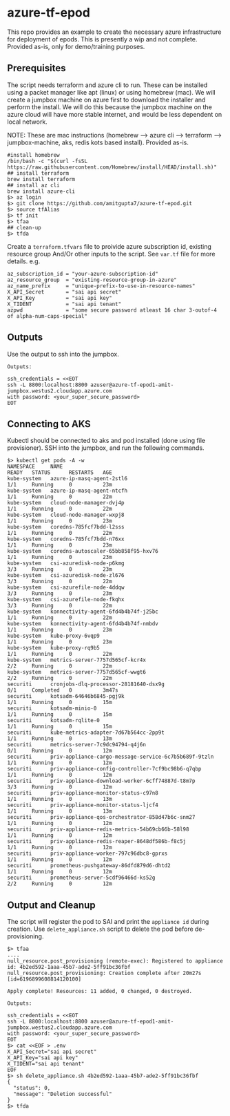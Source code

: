 # azure-tf-epod
This repo provides an example to create the necessary azure infrastructure for deployment of epods. This is presently a wip and not complete. Provided as-is, only for demo/training purposes.

## Prerequisites
The script needs terraform and azure cli to run. These can be installed using a packet manager like apt (linux) or using homebrew (mac). We will create a jumpbox machine on azure first to download the installer and perform the install. We will do this because the jumpbox machine on the azure cloud will have more stable internet, and would be less dependent on local network. 

NOTE: These are mac instructions (homebrew --> azure cli --> terraform --> jumpbox-machine, aks, redis kots based install). Provided as-is. 
```shell
#install homebrew
/bin/bash -c "$(curl -fsSL https://raw.githubusercontent.com/Homebrew/install/HEAD/install.sh)"
## install terraform
brew install terraform
## install az cli
brew install azure-cli
$> az login
$> git clone https://github.com/amitgupta7/azure-tf-epod.git
$> source tfAlias
$> tf init
$> tfaa
## clean-up
$> tfda
```


Create a `terraform.tfvars` file to proivide azure subscription id, existing resource group And/Or other inputs to the script. See `var.tf` file for more details. e.g.
```hcl
az_subscription_id = "your-azure-subscription-id"
az_resource_group  = "existing-resource-group-in-azure"
az_name_prefix     = "unique-prefix-to-use-in-resource-names"
X_API_Secret       = "sai api secret"
X_API_Key          = "sai api key"
X_TIDENT           = "sai api tenant"
azpwd              = "some secure password atleast 16 char 3-outof-4 of alpha-num-caps-special"
```
##  Outputs
Use the output to ssh into the jumpbox. 
```shell
Outputs:

ssh_credentials = <<EOT
ssh -L 8800:localhost:8800 azuser@azure-tf-epod1-amit-jumpbox.westus2.cloudapp.azure.com 
with password: <your_super_secure_password>
EOT
```
##  Connecting to AKS
Kubectl should be connected to aks and pod installed (done using file provisioner). SSH into the jumpbox, and run the following commands.

```shell
$> kubectl get pods -A -w
NAMESPACE     NAME                                                    READY   STATUS      RESTARTS   AGE
kube-system   azure-ip-masq-agent-2stl6                               1/1     Running     0          23m
kube-system   azure-ip-masq-agent-ntcfh                               1/1     Running     0          22m
kube-system   cloud-node-manager-dvj4p                                1/1     Running     0          22m
kube-system   cloud-node-manager-wxpj8                                1/1     Running     0          23m
kube-system   coredns-785fcf7bdd-l2sss                                1/1     Running     0          22m
kube-system   coredns-785fcf7bdd-n76xx                                1/1     Running     0          23m
kube-system   coredns-autoscaler-65bb858f95-hxv76                     1/1     Running     0          23m
kube-system   csi-azuredisk-node-p6kmg                                3/3     Running     0          23m
kube-system   csi-azuredisk-node-zl676                                3/3     Running     0          22m
kube-system   csi-azurefile-node-4ddqw                                3/3     Running     0          23m
kube-system   csi-azurefile-node-fkqhx                                3/3     Running     0          22m
kube-system   konnectivity-agent-6fd4b4b74f-j25bc                     1/1     Running     0          22m
kube-system   konnectivity-agent-6fd4b4b74f-nmbdv                     1/1     Running     0          23m
kube-system   kube-proxy-6vqp9                                        1/1     Running     0          23m
kube-system   kube-proxy-rq9b5                                        1/1     Running     0          22m
kube-system   metrics-server-7757d565cf-kcr4x                         2/2     Running     0          22m
kube-system   metrics-server-7757d565cf-wwgt6                         2/2     Running     0          22m
securiti      cronjobs-dlq-processor-28181640-dsx9g                   0/1     Completed   0          3m47s
securiti      kotsadm-64646b6845-pgj9k                                1/1     Running     0          15m
securiti      kotsadm-minio-0                                         1/1     Running     0          15m
securiti      kotsadm-rqlite-0                                        1/1     Running     0          15m
securiti      kube-metrics-adapter-7d67b564cc-2pp9t                   1/1     Running     0          13m
securiti      metrics-server-7c9dc94794-q4j6n                         0/1     Running     0          12m
securiti      priv-appliance-cargo-message-service-6c7b5b689f-9tzln   1/1     Running     0          12m
securiti      priv-appliance-config-controller-7cf9bc98b6-q7qbp       1/1     Running     0          12m
securiti      priv-appliance-download-worker-6cff74887d-t8m7p         3/3     Running     0          12m
securiti      priv-appliance-monitor-status-c97n8                     1/1     Running     0          13m
securiti      priv-appliance-monitor-status-ljcf4                     1/1     Running     0          13m
securiti      priv-appliance-qos-orchestrator-858d47b6c-snm27         1/1     Running     0          12m
securiti      priv-appliance-redis-metrics-54b69cb66b-58l98           1/1     Running     0          12m
securiti      priv-appliance-redis-reaper-8648df586b-f8c5j            1/1     Running     0          12m
securiti      priv-appliance-worker-797c96dbc8-gprxs                  1/1     Running     0          12m
securiti      prometheus-pushgateway-86dfd879d6-dhtd2                 1/1     Running     0          12m
securiti      prometheus-server-5cdf96466d-ks52g                      2/2     Running     0          12m
```
##  Output and Cleanup

The script will register the pod to SAI and print the `appliance id` during creation. Use `delete_appliance.sh` script to delete the pod before de-provisioning. 

```shell
$> tfaa
....
null_resource.post_provisioning (remote-exec): Registered to appliance id: 4b2ed592-1aaa-45b7-ade2-5ff91bc36fbf
null_resource.post_provisioning: Creation complete after 20m27s [id=6196899608814120100]

Apply complete! Resources: 11 added, 0 changed, 0 destroyed.

Outputs:

ssh_credentials = <<EOT
ssh -L 8800:localhost:8800 azuser@azure-tf-epod1-amit-jumpbox.westus2.cloudapp.azure.com 
with password: <your_super_secure_password>
EOT
$> cat <<EOF > .env
X_API_Secret="sai api secret"
X_API_Key="sai api key"
X_TIDENT="sai api tenant"
EOF
$> sh delete_appliance.sh 4b2ed592-1aaa-45b7-ade2-5ff91bc36fbf
{
  "status": 0,
  "message": "Deletion successful"
}
$> tfda
```
